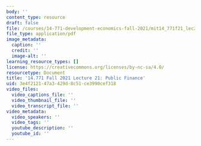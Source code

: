 ```yaml
---
body: ''
content_type: resource
draft: false
file: /courses/14-771-development-economics-fall-2021/mit14_771f21_lec21_pf42.pdf
file_type: application/pdf
image_metadata:
  caption: ''
  credit: ''
  image-alt: ''
learning_resource_types: []
license: https://creativecommons.org/licenses/by-nc-sa/4.0/
resourcetype: Document
title: '14.771 Fall 2021 Lecture 21: Public Finance'
uid: 3e4f2121-47a3-429d-8c51-ce3990cef318
video_files:
  video_captions_file: ''
  video_thumbnail_file: ''
  video_transcript_file: ''
video_metadata:
  video_speakers: ''
  video_tags: ''
  youtube_description: ''
  youtube_id: ''
---
```

